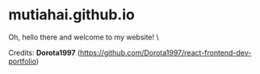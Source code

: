 # mutiahai.github.io
Oh, hello there and welcome to my website! \

Credits: **Dorota1997** (https://github.com/Dorota1997/react-frontend-dev-portfolio)
